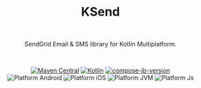 <h1 align="center">KSend</h1></br>

<p align="center">
SendGrid Email & SMS library for Kotlin Multiplatform.
</p>
</br>

<p align="center">
  <a href="https://maven-badges.herokuapp.com/maven-central/io.github.ismai117/KSend"><img alt="Maven Central" src="https://maven-badges.herokuapp.com/maven-central/io.github.ismai117/KSend/badge.svg"/></a>
  <a href="https://kotlinlang.org"><img alt="Kotlin" src="https://img.shields.io/badge/Kotlin-1.9.22-blue.svg?style=flat&logo=kotlin"/></a>
  <a href="https://github.com/JetBrains/compose-jb"><img alt="compose-jb-version" src="https://img.shields.io/badge/compose--jb-1.5.12-red"/></a><br>
  <img alt="Platform Android" src="https://img.shields.io/badge/Platform-Android-brightgreen"/>
  <img alt="Platform iOS" src="https://img.shields.io/badge/Platform-iOS-lightgray"/>
  <img alt="Platform JVM" src="https://img.shields.io/badge/Platform-JVM-orange"/>
  <img alt="Platform Js" src="https://img.shields.io/badge/Platform-Js-yellow"/>
</p> <br>


